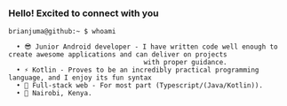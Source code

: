 ### Hello! Excited to connect with you 

```cli
brianjuma@github:~ $ whoami

  • 😎 Junior Android developer - I have written code well enough to create awesome applications and can deliver on projects
                                  with proper guidance. 
  • ⚡ Kotlin - Proves to be an incredibly practical programming language, and I enjoy its fun syntax
  • 🌱 Full-stack web - For most part (Typescript/(Java/Kotlin)).
  • 📍 Nairobi, Kenya.
```
<!--
**jumaBrian/jumaBrian** is a ✨ _special_ ✨ repository because its `README.md` (this file) appears on your GitHub profile.

Here are some ideas to get you started:

- 🔭 I’m currently working on ...
- 🌱 I’m currently learning ...
- 👯 I’m looking to collaborate on ...
- 🤔 I’m looking for help with ...
- 💬 Ask me about ...
- 📫 How to reach me: ...
- 😄 Pronouns: ...
- ⚡ Fun fact: ...
-->
